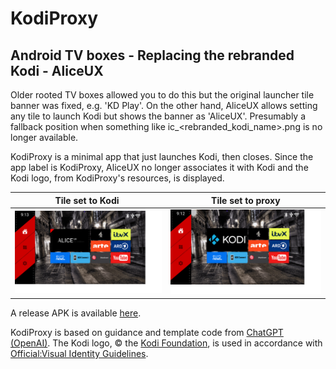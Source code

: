 # KodiProxy

## Android TV boxes - Replacing the rebranded Kodi - AliceUX

Older rooted TV boxes allowed you to do this but the original launcher tile banner was fixed, e.g. 'KD Play'. On the other hand, AliceUX allows setting any tile to launch Kodi but shows the banner as 'AliceUX'. Presumably a fallback position when something like ic_<rebranded_kodi_name>.png is no longer available.

KodiProxy is a minimal app that just launches Kodi, then closes. Since the app label is KodiProxy, AliceUX no longer associates it with Kodi and the Kodi logo, from KodiProxy's resources, is displayed.

| Tile set to Kodi ​​​​​​​                  | Tile set to proxy                            |
| :--------------------------------: | :------------------------------------------: |
| ![kodi](screenshots/kodi-tile.png) | ![kodiproxy](screenshots/kodiproxy-tile.png) |

A release APK is available [here](https://github.com/mycir/KodiProxy/releases/latest).

KodiProxy is based on guidance and template code from [ChatGPT (OpenAI)](https://chatgpt.com/). The Kodi logo, © the [Kodi Foundation](https://kodi.wiki/view/XBMC_Foundation), is used in accordance with [Official:Visual Identity Guidelines](https://kodi.wiki/view/Official:Visual_Identity_Guidelines).
